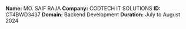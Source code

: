 **Name:** MO. SAIF RAJA
**Company:** CODTECH IT SOLUTIONS
**ID:** CT4BWD3437
**Domain:** Backend Development
**Duration:** July to August 2024

